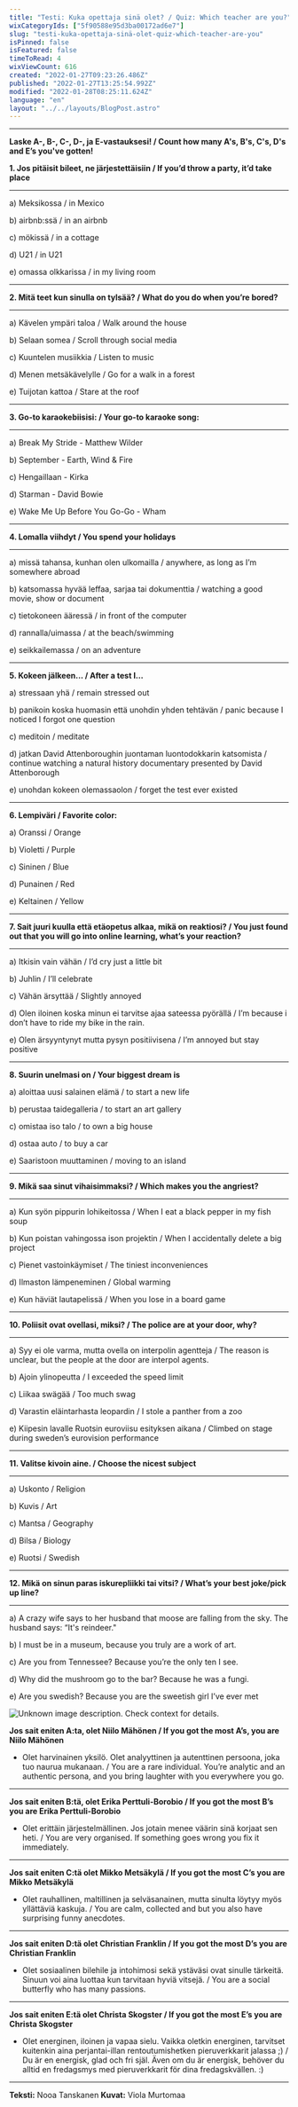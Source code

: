 ```yaml
---
title: "Testi: Kuka opettaja sinä olet? / Quiz: Which teacher are you?"
wixCategoryIds: ["5f90588e95d3ba00172ad6e7"]
slug: "testi-kuka-opettaja-sinä-olet-quiz-which-teacher-are-you"
isPinned: false
isFeatured: false
timeToRead: 4
wixViewCount: 616
created: "2022-01-27T09:23:26.486Z"
published: "2022-01-27T13:25:54.992Z"
modified: "2022-01-28T08:25:11.624Z"
language: "en"
layout: "../../layouts/BlogPost.astro"
---
```


---

**Laske A-, B-, C-, D-, ja E-vastauksesi!  / Count how many A's, B's, C's, D's and E’s you've gotten!**


**1. Jos pitäisit bileet, ne järjestettäisiin / If you’d throw a party, it’d take place**
****
a)  Meksikossa / in Mexico

b)  airbnb:ssä / in an airbnb

c)  mökissä / in a cottage

d)  U21 / in U21

e)  omassa olkkarissa / in my living room
****

**2. Mitä teet kun sinulla on tylsää? / What do you do when you’re bored?**
****
a)  Kävelen ympäri taloa / Walk around the house

b)  Selaan somea / Scroll through social media

c)  Kuuntelen musiikkia / Listen to music

d)  Menen metsäkävelylle  / Go for a walk in a forest

e)  Tuijotan kattoa / Stare at the roof
****

**3. Go-to karaokebiisisi: / Your go-to karaoke song:**
****
a)  Break My Stride - Matthew Wilder

b)  September - Earth, Wind &amp; Fire

c)  Hengaillaan - Kirka

d)  Starman - David Bowie

e)  Wake Me Up Before You Go-Go - Wham
****

**4. Lomalla viihdyt / You spend your holidays**
****
a)  missä tahansa, kunhan olen ulkomailla / anywhere, as long as I’m somewhere abroad

b)  katsomassa hyvää leffaa, sarjaa tai dokumenttia / watching a good movie, show or document

c)  tietokoneen ääressä / in front of the computer

d)  rannalla/uimassa / at the beach/swimming

e)  seikkailemassa / on an adventure
****

**5. Kokeen jälkeen... / After a test I…**

a)  stressaan yhä / remain stressed out

b)  panikoin koska huomasin että unohdin yhden tehtävän / panic because I noticed I forgot one question

c) meditoin / meditate

d)  jatkan David Attenboroughin juontaman luontodokkarin katsomista / continue watching a natural history documentary presented by David Attenborough

e)  unohdan kokeen olemassaolon / forget the test ever existed
****

**6. Lempiväri / Favorite color:**

a)  Oranssi / Orange

b)  Violetti / Purple

c)  Sininen / Blue

d)  Punainen / Red

e)  Keltainen / Yellow
****

**7. Sait juuri kuulla että etäopetus alkaa, mikä on reaktiosi? / You just found out that you will go into online learning, what’s your reaction?**
****
a)  Itkisin vain vähän / I’d cry just a little bit

b)  Juhlin / I’ll celebrate

c)  Vähän ärsyttää / Slightly annoyed

d)  Olen iloinen koska minun ei tarvitse ajaa sateessa pyörällä / I’m because i don’t have to ride my bike in the rain.

e)  Olen ärsyyntynyt mutta pysyn positiivisena / I’m annoyed but stay positive
****

**8. Suurin unelmasi on / Your biggest dream is**

a)  aloittaa uusi salainen elämä / to start a new life

b)  perustaa taidegalleria / to start an art gallery

c)  omistaa iso talo / to own a big house

d)  ostaa auto / to buy a car

e)  Saaristoon muuttaminen / moving to an island

****
**9. Mikä saa sinut vihaisimmaksi? / Which makes you the angriest?**
****
a)  Kun syön pippurin lohikeitossa / When I eat a black pepper in my fish soup

b)  Kun poistan vahingossa ison projektin / When I accidentally delete a big project

c)  Pienet vastoinkäymiset / The tiniest inconveniences

d)  Ilmaston lämpeneminen  / Global warming

e)  Kun häviät lautapelissä / When you lose in a board game
****

**10. Poliisit ovat ovellasi, miksi? / The police are at your door, why?**
****
a)  Syy ei ole varma, mutta ovella on interpolin agentteja / The reason is unclear, but the people at the door are interpol agents.

b)  Ajoin ylinopeutta / I exceeded the speed limit

c)  Liikaa swägää / Too much swag

d)  Varastin eläintarhasta leopardin / I stole a panther from a zoo

e)  Kiipesin lavalle  Ruotsin euroviisu esityksen aikana / Climbed on stage during sweden’s eurovision performance
****

**11. Valitse kivoin aine. / Choose the nicest subject**
****
a)  Uskonto / Religion

b)  Kuvis / Art

c)  Mantsa / Geography

d)  Bilsa / Biology

e)  Ruotsi / Swedish
** **

**12. Mikä on sinun paras iskurepliikki tai vitsi? / What’s your best joke/pick up line?**
****
a)  A crazy wife says to her husband that moose are falling from the sky. The husband says: “It's reindeer."

b)  I must be in a museum, because you truly are a work of art.

c)  Are you from Tennessee? Because you’re the only ten I see.

d)  Why did the mushroom go to the bar? Because he was a fungi.

e)  Are you swedish? Because you are the sweetish girl I’ve ever met


![Unknown image description. Check context for details.](https://static.wixstatic.com/media/abd5f5_66064e3ba50546a390fd66a035a410f2~mv2.png) <!-- Original name: Untitled-1.tif -->


**Jos sait eniten A:ta, olet Niilo Mähönen / If you got the most A’s, you are Niilo Mähönen**
- Olet harvinainen yksilö. Olet analyyttinen ja autenttinen persoona, joka tuo naurua mukanaan. / You are a rare individual. You’re analytic and an authentic persona, and you bring laughter with you everywhere you go​​.
****
**Jos sait eniten B:tä, olet Erika Perttuli-Borobio / If you got the most B’s you are Erika Perttuli-Borobio**
- Olet erittäin järjestelmällinen. Jos jotain menee väärin sinä korjaat sen heti. / You are very organised. If something goes wrong you fix it immediately.
****
**Jos sait eniten C:tä olet Mikko Metsäkylä / If you got the most C’s you are Mikko Metsäkylä**
- Olet rauhallinen, maltillinen ja selväsanainen, mutta sinulta löytyy myös yllättäviä kaskuja. / You are calm, collected and  but you also have surprising funny anecdotes.
****
**Jos sait eniten D:tä olet Christian Franklin / If you got the most D’s you are Christian Franklin**
- Olet sosiaalinen bilehile ja intohimosi sekä ystäväsi ovat sinulle tärkeitä. Sinuun voi aina luottaa kun tarvitaan hyviä vitsejä. / You are a social butterfly who has many passions.
****
**Jos sait eniten E:tä olet Christa Skogster / If you got the most E’s you are Christa Skogster**
- Olet energinen, iloinen ja vapaa sielu. Vaikka oletkin energinen, tarvitset kuitenkin aina perjantai-illan rentoutumishetken pieruverkkarit jalassa ;) / Du är en energisk, glad och fri själ. Även om du är energisk, behöver du alltid en fredagsmys med pieruverkkarit för dina fredagskvällen. :)

---

**Teksti:** Nooa Tanskanen
**Kuvat:** Viola Murtomaa

